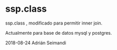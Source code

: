 # ssp.class
ssp.class , 
modificado para permitir inner join.  

Actualmente para  base de datos mysql y postgres. 

2018-08-24 Adrián Seimandi

